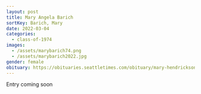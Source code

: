 ```yaml
---
layout: post
title: Mary Angela Barich
sortKey: Barich, Mary
date: 2022-03-04
categories:
  - class-of-1974
images:
  - /assets/marybarich74.png
  - /assets/marybarich2022.jpg
gender: female
obituary: https://obituaries.seattletimes.com/obituary/mary-hendrickson-1084800053
---
```

Entry coming soon
